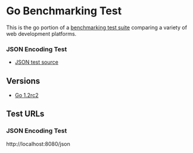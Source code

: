 # Go Benchmarking Test

This is the go portion of a [benchmarking test suite](../) comparing a variety of web development platforms.

### JSON Encoding Test
* [JSON test source](src/hello/hello.go)

## Versions

* [Go 1.2rc2](http://golang.org/)

## Test URLs

### JSON Encoding Test

http://localhost:8080/json
